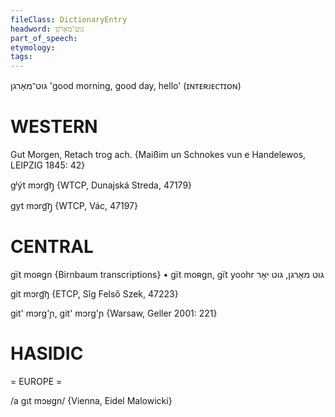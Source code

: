 ```yaml
---
fileClass: DictionaryEntry
headword: גוט־מאָרגן
part_of_speech: 
etymology: 
tags: 
---
```

גוט־מאָרגן
'good morning, good day, hello' (ɪɴᴛᴇʀᴊᴇᴄᴛɪᴏɴ)

WESTERN
========

Gut Morgen, Retach trog ach.
{Maißim un Schnokes vun e Handelewos, LEIPZIG 1845: 42}

gʲýt mɔrg͡ŋ̩ {WTCP, Dunajská Streda, 47179}

gyt mɔrg͡ŋ̩ {WTCP, Vác, 47197}

CENTRAL
========

gït moʀgn {Birnbaum transcriptions}
	•	gït moʀgn, gït yoohr גוט מאָרגן, גוט יאָר

git mɔrg͡ŋ {ETCP, Sîg Felső Szek, 47223}

git' mɔrg'ɲ, git' mɔrg'ɲ {Warsaw, Geller 2001: 221}

HASIDIC
=======
= EUROPE = 

/a gɩt mɔʁgn/ {Vienna, Eidel Malowicki}